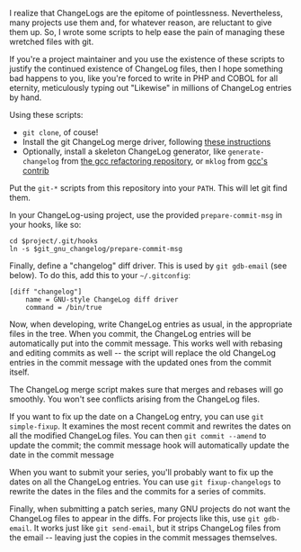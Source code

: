 I realize that ChangeLogs are the epitome of pointlessness.  Nevertheless, many projects use them and, for whatever reason, are reluctant to give them up.  So, I wrote some scripts to help ease the pain of managing these wretched files with git.

If you're a project maintainer and you use the existence of these scripts to justify the continued existence of ChangeLog files, then I hope something bad happens to you, like you're forced to write in PHP and COBOL for all eternity, meticulously typing out "Likewise" in millions of ChangeLog entries by hand.

Using these scripts:

* `git clone`, of couse!
* Install the git ChangeLog merge driver, following [these instructions](https://gnu.wildebeest.org/blog/mjw/2012/03/16/automagically-merging-changelog-files-with-mercurial-or-git/)
* Optionally, install a skeleton ChangeLog generator, like `generate-changelog` from [the gcc refactoring repository](https://github.com/davidmalcolm/gcc-refactoring-scripts), or `mklog` from [gcc's contrib](https://github.com/mirrors/gcc/blob/master/contrib/mklog)

Put the `git-*` scripts from this repository into your `PATH`.  This will let git find them.

In your ChangeLog-using project, use the provided `prepare-commit-msg` in your hooks, like so:

    cd $project/.git/hooks
    ln -s $git_gnu_changelog/prepare-commit-msg

Finally, define a "changelog" diff driver.  This is used by `git gdb-email` (see below).  To do this, add this to your `~/.gitconfig`:

```
[diff "changelog"]
	name = GNU-style ChangeLog diff driver
	command = /bin/true
```

Now, when developing, write ChangeLog entries as usual, in the appropriate files in the tree.  When you commit, the ChangeLog entries will be automatically put into the commit message.  This works well with rebasing and editing commits as well -- the script will replace the old ChangeLog entries in the commit message with the updated ones from the commit itself.

The ChangeLog merge script makes sure that merges and rebases will go smoothly.  You won't see conflicts arising from the ChangeLog files.

If you want to fix up the date on a ChangeLog entry, you can use `git simple-fixup`.  It examines the most recent commit and rewrites the dates on all the modified ChangeLog files.  You can then `git commit --amend` to update the commit; the commit message hook will automatically update the date in the commit message

When you want to submit your series, you'll probably want to fix up the dates on all the ChangeLog entries.  You can use `git fixup-changelogs` to rewrite the dates in the files and the commits for a series of commits.

Finally, when submitting a patch series, many GNU projects do not want the ChangeLog files to appear in the diffs.  For projects like this, use `git gdb-email`.  It works just like `git send-email`, but it strips ChangeLog files from the email -- leaving just the copies in the commit messages themselves.
